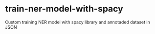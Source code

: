 # train-ner-model-with-spacy
Custom training NER model with spacy library and annotaded dataset in JSON 
